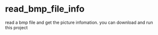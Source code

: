 # read_bmp_file_info
read a bmp file and get the picture infomation.
you can download and run this project
